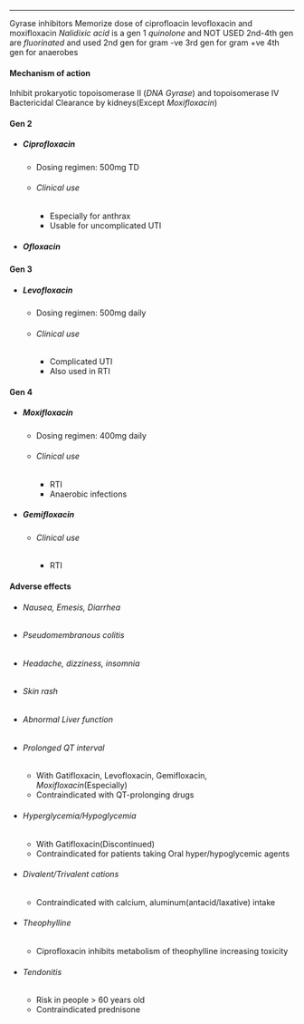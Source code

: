 ___
Gyrase inhibitors
Memorize dose of ciprofloacin levofloxacin and moxifloxacin
*Nalidixic acid* is a gen 1 *quinolone* and NOT USED
2nd-4th gen are *fluorinated* and used
2nd gen for gram -ve
3rd gen for gram +ve
4th gen for anaerobes

#### Mechanism of action
Inhibit prokaryotic topoisomerase II (*DNA Gyrase*) and topoisomerase IV
Bactericidal
Clearance by kidneys(Except *Moxifloxacin*)
#### Gen 2
- ##### Ciprofloxacin
	- Dosing regimen: 500mg TD
	- ###### Clinical use
		- Especially for anthrax
		- Usable for uncomplicated UTI
- ##### Ofloxacin 
#### Gen 3
- ##### Levofloxacin
	- Dosing regimen: 500mg daily
	- ###### Clinical use
		- Complicated UTI
		- Also used in RTI
#### Gen 4
- ##### Moxifloxacin
	- Dosing regimen: 400mg daily
	- ###### Clinical use
		- RTI
		- Anaerobic infections
- ##### Gemifloxacin
	- ###### Clinical use
		- RTI
#### Adverse effects
- ###### Nausea, Emesis, Diarrhea
- ###### Pseudomembranous colitis
- ###### Headache, dizziness, insomnia
- ###### Skin rash
- ###### Abnormal Liver function
- ###### Prolonged QT interval
	- With Gatifloxacin, Levofloxacin, Gemifloxacin, *Moxifloxacin*(Especially)
	- Contraindicated with QT-prolonging drugs
- ###### Hyperglycemia/Hypoglycemia
	- With Gatifloxacin(Discontinued)
	- Contraindicated for patients taking Oral hyper/hypoglycemic agents
- ###### Divalent/Trivalent cations
	- Contraindicated with calcium, aluminum(antacid/laxative) intake
- ###### Theophylline
	- Ciprofloxacin inhibits metabolism of theophylline increasing toxicity
- ###### Tendonitis
	- Risk in people > 60 years old
	- Contraindicated prednisone